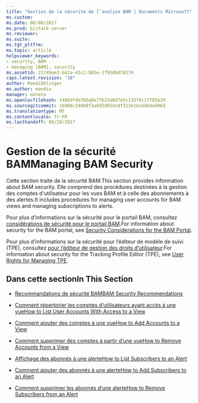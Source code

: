 ```yaml
---
title: "Gestion de la sécurité de l’analyse BAM | Documents Microsoft"
ms.custom: 
ms.date: 06/08/2017
ms.prod: biztalk-server
ms.reviewer: 
ms.suite: 
ms.tgt_pltfrm: 
ms.topic: article
helpviewer_keywords:
- security, BAM
- managing [BAM], security
ms.assetid: 21749ae3-b42a-43c2-b85e-1f958bd78170
caps.latest.revision: "10"
author: MandiOhlinger
ms.author: mandia
manager: anneta
ms.openlocfilehash: 1486df4b766a8e77b23a0d7e5c135f6c17f85a29
ms.sourcegitcommit: cb908c540d8f1a692d01dc8f313e16cb4b4e696d
ms.translationtype: MT
ms.contentlocale: fr-FR
ms.lasthandoff: 09/20/2017
---
```

# <a name="managing-bam-security"></a><span data-ttu-id="5e387-102">Gestion de la sécurité BAM</span><span class="sxs-lookup"><span data-stu-id="5e387-102">Managing BAM Security</span></span>
<span data-ttu-id="5e387-103">Cette section traite de la sécurité BAM.</span><span class="sxs-lookup"><span data-stu-id="5e387-103">This section provides information about BAM security.</span></span> <span data-ttu-id="5e387-104">Elle comprend des procédures destinées à la gestion des comptes d'utilisateur pour les vues BAM et à celle des abonnements à des alertes.</span><span class="sxs-lookup"><span data-stu-id="5e387-104">It includes procedures for managing user accounts for BAM views and managing subscriptions to alerts.</span></span>  
  
 <span data-ttu-id="5e387-105">Pour plus d’informations sur la sécurité pour le portail BAM, consultez [considérations de sécurité pour le portail BAM](../core/security-considerations-for-the-bam-portal.md).</span><span class="sxs-lookup"><span data-stu-id="5e387-105">For information about security for the BAM portal, see [Security Considerations for the BAM Portal](../core/security-considerations-for-the-bam-portal.md).</span></span>  
  
 <span data-ttu-id="5e387-106">Pour plus d’informations sur la sécurité pour l’éditeur de modèle de suivi (TPE), consultez [pour l’éditeur de gestion des droits d’utilisateur](../core/user-rights-for-managing-tpe.md).</span><span class="sxs-lookup"><span data-stu-id="5e387-106">For information about security for the Tracking Profile Editor (TPE), see [User Rights for Managing TPE](../core/user-rights-for-managing-tpe.md).</span></span>  
  
## <a name="in-this-section"></a><span data-ttu-id="5e387-107">Dans cette section</span><span class="sxs-lookup"><span data-stu-id="5e387-107">In This Section</span></span>  
  
-   [<span data-ttu-id="5e387-108">Recommandations de sécurité BAM</span><span class="sxs-lookup"><span data-stu-id="5e387-108">BAM Security Recommendations</span></span>](../core/bam-security-recommendations.md)  
  
-   [<span data-ttu-id="5e387-109">Comment répertorier les comptes d’utilisateurs ayant accès à une vue</span><span class="sxs-lookup"><span data-stu-id="5e387-109">How to List User Accounts With Access to a View</span></span>](../core/how-to-list-user-accounts-with-access-to-a-view.md)  
  
-   [<span data-ttu-id="5e387-110">Comment ajouter des comptes à une vue</span><span class="sxs-lookup"><span data-stu-id="5e387-110">How to Add Accounts to a View</span></span>](../core/how-to-add-accounts-to-a-view.md)  
  
-   [<span data-ttu-id="5e387-111">Comment supprimer des comptes à partir d’une vue</span><span class="sxs-lookup"><span data-stu-id="5e387-111">How to Remove Accounts from a View</span></span>](../core/how-to-remove-accounts-from-a-view.md)  
  
-   [<span data-ttu-id="5e387-112">Affichage des abonnés à une alerte</span><span class="sxs-lookup"><span data-stu-id="5e387-112">How to List Subscribers to an Alert</span></span>](../core/how-to-list-subscribers-to-an-alert.md)  
  
-   [<span data-ttu-id="5e387-113">Comment ajouter des abonnés à une alerte</span><span class="sxs-lookup"><span data-stu-id="5e387-113">How to Add Subscribers to an Alert</span></span>](../core/how-to-add-subscribers-to-an-alert.md)  
  
-   [<span data-ttu-id="5e387-114">Comment supprimer les abonnés d’une alerte</span><span class="sxs-lookup"><span data-stu-id="5e387-114">How to Remove Subscribers from an Alert</span></span>](../core/how-to-remove-subscribers-from-an-alert.md)